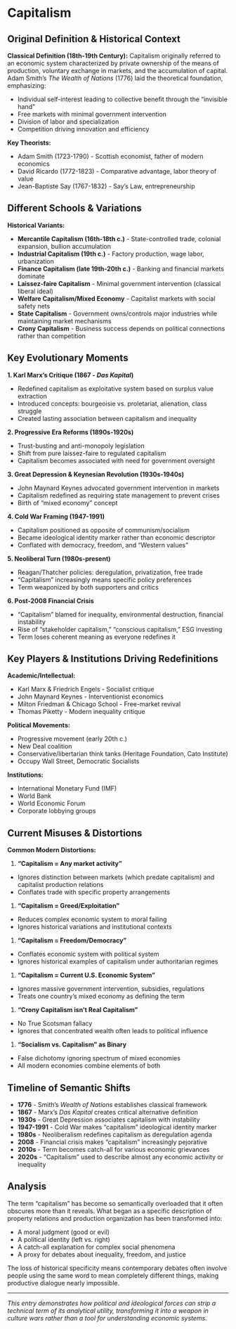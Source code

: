 # Capitalism

## Original Definition & Historical Context

**Classical Definition (18th-19th Century):**
Capitalism originally referred to an economic system characterized by private ownership of the means of production, voluntary exchange in markets, and the accumulation of capital. Adam Smith’s *The Wealth of Nations* (1776) laid the theoretical foundation, emphasizing:

- Individual self-interest leading to collective benefit through the “invisible hand”
- Free markets with minimal government intervention
- Division of labor and specialization
- Competition driving innovation and efficiency

**Key Theorists:**

- Adam Smith (1723-1790) - Scottish economist, father of modern economics
- David Ricardo (1772-1823) - Comparative advantage, labor theory of value
- Jean-Baptiste Say (1767-1832) - Say’s Law, entrepreneurship

## Different Schools & Variations

**Historical Variants:**

- **Mercantile Capitalism (16th-18th c.)** - State-controlled trade, colonial expansion, bullion accumulation
- **Industrial Capitalism (19th c.)** - Factory production, wage labor, urbanization
- **Finance Capitalism (late 19th-20th c.)** - Banking and financial markets dominate
- **Laissez-faire Capitalism** - Minimal government intervention (classical liberal ideal)
- **Welfare Capitalism/Mixed Economy** - Capitalist markets with social safety nets
- **State Capitalism** - Government owns/controls major industries while maintaining market mechanisms
- **Crony Capitalism** - Business success depends on political connections rather than competition

## Key Evolutionary Moments

**1. Karl Marx’s Critique (1867 - *Das Kapital*)**

- Redefined capitalism as exploitative system based on surplus value extraction
- Introduced concepts: bourgeoisie vs. proletariat, alienation, class struggle
- Created lasting association between capitalism and inequality

**2. Progressive Era Reforms (1890s-1920s)**

- Trust-busting and anti-monopoly legislation
- Shift from pure laissez-faire to regulated capitalism
- Capitalism becomes associated with need for government oversight

**3. Great Depression & Keynesian Revolution (1930s-1940s)**

- John Maynard Keynes advocated government intervention in markets
- Capitalism redefined as requiring state management to prevent crises
- Birth of “mixed economy” concept

**4. Cold War Framing (1947-1991)**

- Capitalism positioned as opposite of communism/socialism
- Became ideological identity marker rather than economic descriptor
- Conflated with democracy, freedom, and “Western values”

**5. Neoliberal Turn (1980s-present)**

- Reagan/Thatcher policies: deregulation, privatization, free trade
- “Capitalism” increasingly means specific policy preferences
- Term weaponized by both supporters and critics

**6. Post-2008 Financial Crisis**

- “Capitalism” blamed for inequality, environmental destruction, financial instability
- Rise of “stakeholder capitalism,” “conscious capitalism,” ESG investing
- Term loses coherent meaning as everyone redefines it

## Key Players & Institutions Driving Redefinitions

**Academic/Intellectual:**

- Karl Marx & Friedrich Engels - Socialist critique
- John Maynard Keynes - Interventionist economics
- Milton Friedman & Chicago School - Free-market revival
- Thomas Piketty - Modern inequality critique

**Political Movements:**

- Progressive movement (early 20th c.)
- New Deal coalition
- Conservative/libertarian think tanks (Heritage Foundation, Cato Institute)
- Occupy Wall Street, Democratic Socialists

**Institutions:**

- International Monetary Fund (IMF)
- World Bank
- World Economic Forum
- Corporate lobbying groups

## Current Misuses & Distortions

**Common Modern Distortions:**

1. **“Capitalism = Any market activity”**
- Ignores distinction between markets (which predate capitalism) and capitalist production relations
- Conflates trade with specific property arrangements
1. **“Capitalism = Greed/Exploitation”**
- Reduces complex economic system to moral failing
- Ignores historical variations and institutional contexts
1. **“Capitalism = Freedom/Democracy”**
- Conflates economic system with political system
- Ignores historical examples of capitalism under authoritarian regimes
1. **“Capitalism = Current U.S. Economic System”**
- Ignores massive government intervention, subsidies, regulations
- Treats one country’s mixed economy as defining the term
1. **“Crony Capitalism isn’t Real Capitalism”**
- No True Scotsman fallacy
- Ignores that concentrated wealth often leads to political influence
1. **“Socialism vs. Capitalism” as Binary**
- False dichotomy ignoring spectrum of mixed economies
- All modern economies combine elements of both

## Timeline of Semantic Shifts

- **1776** - Smith’s *Wealth of Nations* establishes classical framework
- **1867** - Marx’s *Das Kapital* creates critical alternative definition
- **1930s** - Great Depression associates capitalism with instability
- **1947-1991** - Cold War makes “capitalism” ideological identity marker
- **1980s** - Neoliberalism redefines capitalism as deregulation agenda
- **2008** - Financial crisis makes “capitalism” increasingly pejorative
- **2010s** - Term becomes catch-all for various economic grievances
- **2020s** - “Capitalism” used to describe almost any economic activity or inequality

## Analysis

The term “capitalism” has become so semantically overloaded that it often obscures more than it reveals. What began as a specific description of property relations and production organization has been transformed into:

- A moral judgment (good or evil)
- A political identity (left vs. right)
- A catch-all explanation for complex social phenomena
- A proxy for debates about inequality, freedom, and justice

The loss of historical specificity means contemporary debates often involve people using the same word to mean completely different things, making productive dialogue nearly impossible.

-----

*This entry demonstrates how political and ideological forces can strip a technical term of its analytical utility, transforming it into a weapon in culture wars rather than a tool for understanding economic systems.*
